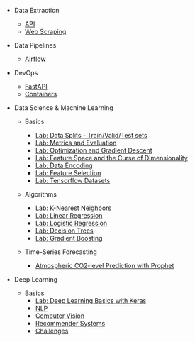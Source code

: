 
- Data Extraction

  - [API](docs/05-extraction/api/)
  - [Web Scraping](docs/05-extraction/webscraping/)

- Data Pipelines

  - [Airflow](docs/06-orchestration/airflow/)

- DevOps

  - [FastAPI](07-devops/fastapi/)
  - [Containers](07-devops/containers/)

- Data Science & Machine Learning

  - Basics
    - [Lab: Data Splits - Train/Valid/Test sets](https://nbviewer.org/gist/sparsh-ai/4eb2f3d2b4ce9643db8a319864fe9cb6)
    - [Lab: Metrics and Evaluation](https://nbviewer.org/gist/sparsh-ai/a2a8d441d00f1421e208fa88b879aab9)
    - [Lab: Optimization and Gradient Descent](https://nbviewer.org/github/sparsh-ai/notebooks/blob/main/Optimization_and_Gradient_Descent.ipynb)
    - [Lab: Feature Space and the Curse of Dimensionality](https://nbviewer.org/github/sparsh-ai/notebooks/blob/main/Feature_Space_and_the_Curse_of_Dimensionality.ipynb)
    - [Lab: Data Encoding](https://nbviewer.org/github/sparsh-ai/notebooks/blob/main/Data_Encoding.ipynb)
    - [Lab: Feature Selection](https://nbviewer.org/gist/sparsh-ai/0fe63e864eaa43d7085f2b29ff859f9a)
    - [Lab: Tensorflow Datasets](https://nbviewer.org/gist/sparsh-ai/bc7dcd94e30ccacc5934b2170d34fc2d)

  - Algorithms
    - [Lab: K-Nearest Neighbors](https://nbviewer.org/gist/sparsh-ai/98a7e2db1bb09d4d06fa809d3b977c3a)
    - [Lab: Linear Regression](https://nbviewer.org/gist/sparsh-ai/4f941d5523240a17354573438c45bf65)
    - [Lab: Logistic Regression](https://nbviewer.org/gist/sparsh-ai/0ea0ae3f6ef4dc283cc6412c96175672)
    - [Lab: Decision Trees](https://nbviewer.org/gist/sparsh-ai/d0ff7d95e5a8ffbe2e146328a5fa4133)
    - [Lab: Gradient Boosting](https://nbviewer.org/gist/sparsh-ai/3ddba63345c40a323021e04ea05def21)

  - Time-Series Forecasting
    - [Atmospheric CO2-level Prediction with Prophet](https://nbviewer.org/gist/sparsh-ai/2649176341669f493c9eeec6fb1aa7ba)

- Deep Learning

  - Basics
    - [Lab: Deep Learning Basics with Keras](https://nbviewer.org/github/sparsh-ai/notebooks/blob/main/deep-learning-basics-with-keras.ipynb)
    - [NLP](10-datascience/nlp/)
    - [Computer Vision](10-datascience/computer-vision/)
    - [Recommender Systems](10-datascience/recsys/)
    - [Challenges](10-datascience/challenges/)
